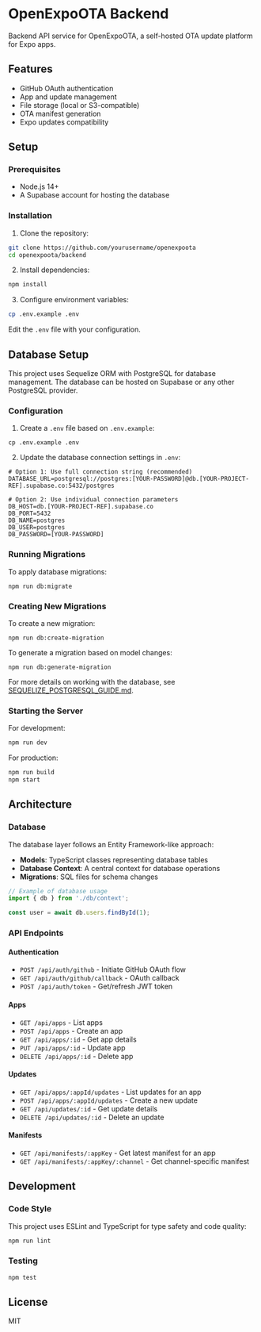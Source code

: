 # OpenExpoOTA Backend

Backend API service for OpenExpoOTA, a self-hosted OTA update platform for Expo apps.

## Features

- GitHub OAuth authentication
- App and update management
- File storage (local or S3-compatible)
- OTA manifest generation
- Expo updates compatibility

## Setup

### Prerequisites

- Node.js 14+
- A Supabase account for hosting the database

### Installation

1. Clone the repository:

```bash
git clone https://github.com/yourusername/openexpoota
cd openexpoota/backend
```

2. Install dependencies:

```bash
npm install
```

3. Configure environment variables:

```bash
cp .env.example .env
```

Edit the `.env` file with your configuration.

## Database Setup

This project uses Sequelize ORM with PostgreSQL for database management. The database can be hosted on Supabase or any other PostgreSQL provider.

### Configuration

1. Create a `.env` file based on `.env.example`:

```
cp .env.example .env
```

2. Update the database connection settings in `.env`:

```
# Option 1: Use full connection string (recommended)
DATABASE_URL=postgresql://postgres:[YOUR-PASSWORD]@db.[YOUR-PROJECT-REF].supabase.co:5432/postgres

# Option 2: Use individual connection parameters
DB_HOST=db.[YOUR-PROJECT-REF].supabase.co
DB_PORT=5432
DB_NAME=postgres
DB_USER=postgres
DB_PASSWORD=[YOUR-PASSWORD]
```

### Running Migrations

To apply database migrations:

```
npm run db:migrate
```

### Creating New Migrations

To create a new migration:

```
npm run db:create-migration
```

To generate a migration based on model changes:

```
npm run db:generate-migration
```

For more details on working with the database, see [SEQUELIZE_POSTGRESQL_GUIDE.md](./SEQUELIZE_POSTGRESQL_GUIDE.md).

### Starting the Server

For development:

```bash
npm run dev
```

For production:

```bash
npm run build
npm start
```

## Architecture

### Database

The database layer follows an Entity Framework-like approach:

- **Models**: TypeScript classes representing database tables
- **Database Context**: A central context for database operations
- **Migrations**: SQL files for schema changes

```typescript
// Example of database usage
import { db } from './db/context';

const user = await db.users.findById(1);
```

### API Endpoints

#### Authentication

- `POST /api/auth/github` - Initiate GitHub OAuth flow
- `GET /api/auth/github/callback` - OAuth callback
- `POST /api/auth/token` - Get/refresh JWT token

#### Apps

- `GET /api/apps` - List apps
- `POST /api/apps` - Create an app
- `GET /api/apps/:id` - Get app details
- `PUT /api/apps/:id` - Update app
- `DELETE /api/apps/:id` - Delete app

#### Updates

- `GET /api/apps/:appId/updates` - List updates for an app
- `POST /api/apps/:appId/updates` - Create a new update
- `GET /api/updates/:id` - Get update details
- `DELETE /api/updates/:id` - Delete an update

#### Manifests

- `GET /api/manifests/:appKey` - Get latest manifest for an app
- `GET /api/manifests/:appKey/:channel` - Get channel-specific manifest

## Development

### Code Style

This project uses ESLint and TypeScript for type safety and code quality:

```bash
npm run lint
```

### Testing

```bash
npm test
```

## License

MIT